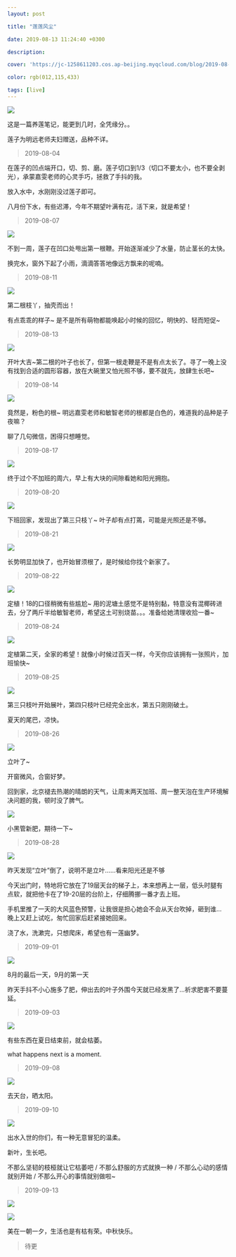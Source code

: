 ```yaml
---
layout: post

title: "莲莲风尘"

date: 2019-08-13 11:24:40 +0300

description:  

cover: 'https://jc-1258611203.cos.ap-beijing.myqcloud.com/blog/2019-08-24-kumiko-shimizu-djXPwvbOD-Y-unsplash.jpg'

color: rgb(012,115,433)

tags: [live]
---
```


![](https://jc-1258611203.cos.ap-beijing.myqcloud.com/blog/2019-08-24-kumiko-shimizu-djXPwvbOD-Y-unsplash.jpg)

这是一篇养莲笔记，能更到几时，全凭缘分。。

莲子为明远老师夫妇赠送，品种不详。



> 2019-08-04

在莲子的凹点端开口，切、剪、磨。莲子切口到1/3（切口不要太小，也不要全剥光），承蒙嘉雯老师的心灵手巧，拯救了手抖的我。

放入水中，水刚刚没过莲子即可。

八月份下水，有些迟滞，今年不期望叶满有花，活下来，就是希望！



> 2019-08-07

![](https://jc-1258611203.cos.ap-beijing.myqcloud.com/blog/2019-08-24-3911566621638_.pic_hd.jpg)

不到一周，莲子在凹口处甩出第一根鞭。开始逐渐减少了水量，防止茎长的太快。

换完水，窗外下起了小雨，滴滴答答地像远方飘来的呢喃。



> 2019-08-11

![](https://jc-1258611203.cos.ap-beijing.myqcloud.com/blog/2019-08-24-3901566621636_.pic_hd-1.jpg)

第二根枝丫，抽壳而出！

有点乖乖的样子~ 是不是所有萌物都能唤起小时候的回忆，明快的、轻而短促~



> 2019-08-13

![](https://jc-1258611203.cos.ap-beijing.myqcloud.com/blog/2019-08-24-3891566621635_.pic_hd.jpg)

开叶大吉~第二根的叶子也长了，但第一根走鞭是不是有点太长了。寻了一晚上没有找到合适的圆形容器，放在大碗里又怕光照不够，要不就先，放肆生长吧~



> 2019-08-14

![](https://jc-1258611203.cos.ap-beijing.myqcloud.com/blog/2019-08-24-3881566621634_.pic_hd.jpg)

竟然是，粉色的根~ 明远嘉雯老师和敏智老师的根都是白色的，难道我的品种是子夜嘛？

聊了几句微信，困得只想睡觉。



> 2019-08-17

![](https://jc-1258611203.cos.ap-beijing.myqcloud.com/blog/2019-08-24-3871566621632_.pic_hd.jpg)

终于过个不加班的周六，早上有大块的间隙看她和阳光拥抱。



> 2019-08-20

![](https://jc-1258611203.cos.ap-beijing.myqcloud.com/blog/2019-08-24-3861566621632_.pic_hd.jpg)

下班回家，发现出了第三只枝丫~ 叶子却有点打蔫，可能是光照还是不够。



> 2019-08-21

![](https://jc-1258611203.cos.ap-beijing.myqcloud.com/blog/2019-08-24-3851566621630_.pic_hd.jpg)

长势明显加快了，也开始冒须根了，是时候给你找个新家了。



> 2019-08-22

![](https://jc-1258611203.cos.ap-beijing.myqcloud.com/blog/2019-08-24-3841566621629_.pic_hd.jpg)

定植！18的口径稍微有些尴尬~ 用的泥塘土感觉不是特别黏，特意没有混椰砖进去，分了两斤半给敏智老师，希望这土可别烧苗。。。准备给她清理收拾一番~



> 2019-08-24

![](https://jc-1258611203.cos.ap-beijing.myqcloud.com/blog/2019-08-24-3831566621628_.pic_hd.jpg)

定植第二天，全家的希望！就像小时候过百天一样，今天你应该拥有一张照片，加班愉快~



> 2019-08-25

![](https://jc-1258611203.cos.ap-beijing.myqcloud.com/blog/2019-08-25-3921566695545_.pic_hd.jpg)

第三只枝叶开始展叶，第四只枝叶已经完全出水，第五只刚刚破土。

夏天的尾巴，凉快。



> 2019-08-26

![](https://jc-1258611203.cos.ap-beijing.myqcloud.com/blog/2019-08-26-3931566830047_.pic_hd.jpg)

立叶了~

开窗微风，合窗好梦。

回到家，北京褪去热潮的晴朗的天气，让周末两天加班、周一整天泡在生产环境解决问题的我，顿时没了脾气。

![](https://jc-1258611203.cos.ap-beijing.myqcloud.com/blog/2019-08-26-3941566830057_.pic_hd.jpg)

小黑管新肥，期待一下~



> 2019-08-28

![](https://jc-1258611203.cos.ap-beijing.myqcloud.com/blog/2019-08-28-3951567003075_.pic_hd.jpg)

昨天发现“立叶”倒了，说明不是立叶......看来阳光还是不够

今天出门时，特地将它放在了19层天台的梯子上，本来想再上一层，低头时腿有点软，就把他卡在了19-20层的台阶上，仔细腾挪一番才去上班。

手机里推了一天的大风蓝色预警，让我很是担心她会不会从天台吹掉，砸到谁... 晚上又赶上试吃，匆忙回家后赶紧接她回来。

浇了水，洗漱完，只想爬床，希望也有一莲幽梦。

> 2019-09-01



![](https://jc-1258611203.cos.ap-beijing.myqcloud.com/blog/2019-09-01-3961567351080_.pic_hd-1.jpg)

8月的最后一天，9月的第一天

昨天手抖不小心施多了肥，伸出去的叶子外围今天就已经发黑了...祈求肥害不要蔓延。



> 2019-09-03

![](https://jc-1258611203.cos.ap-beijing.myqcloud.com/blog/2019-09-03-4011567514126_.pic_hd-1.jpg)

有些东西在夏日结束前，就会枯萎。

what happens next is a moment.



> 2019-09-08

![](https://jc-1258611203.cos.ap-beijing.myqcloud.com/blog/2019-09-08-1231567953139_.pic_hd.jpg)

去天台，晒太阳。

> 2019-09-10

![](https://jc-1258611203.cos.ap-beijing.myqcloud.com/blog/2019-09-11-4151568197676_.pic_hd.jpg)

出水入世的你们，有一种无意冒犯的温柔。

新叶，生长吧。

不那么坚韧的枝桠就让它枯萎吧 / 不那么舒服的方式就换一种 / 不那么心动的感情就别开始 / 不那么开心的事情就别做啦~

> 2019-09-13

![](https://jc-1258611203.cos.ap-beijing.myqcloud.com/blog/2019-09-13-4161568387456_.pic_hd.jpg)

![](https://jc-1258611203.cos.ap-beijing.myqcloud.com/blog/2019-09-13-4171568387457_.pic_hd.jpg)

美在一朝一夕，生活也是有枯有荣。中秋快乐。



> 待更



















